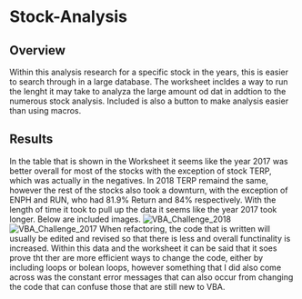 # Stock-Analysis
## Overview
Within this analysis research for a specific stock in the years, this is easier to search through in a large database. The worksheet incldes a way to run the lenght it may take to analyza the large amount od dat in addtion to the numerous stock analysis. Included is also a button to make analysis easier than using macros.
## Results
In the table that is shown in the Worksheet it seems like the year 2017 was better overall for most of the stocks with the exception of stock TERP, which was actually in the negatives. In 2018 TERP remaind the same, however the rest of the stocks also took a downturn, with the exception of ENPH and RUN, who had 81.9% Return and 84% respectively. With the length of time it took to pull up the data it seems like the year 2017 took longer. Below are included images.
![VBA_Challenge_2018](https://user-images.githubusercontent.com/101309010/161466649-fb68778b-de48-4817-ae20-913ad5971009.png)
![VBA_Challenge_2017](https://user-images.githubusercontent.com/101309010/161466668-6655cc68-6ac1-45fd-babe-a51fae2fa16e.png)
When refactoring, the code that is written will usually be edited and revised so that there is less and overall functinality is increased. Within this data and the worksheet it can be said that it soes prove tht ther are more efficient ways to change the code, either by including loops or bolean loops, however something that I did also come across was the constant error messages that can also occur from changing the code that can confuse those that are still new to VBA. 
